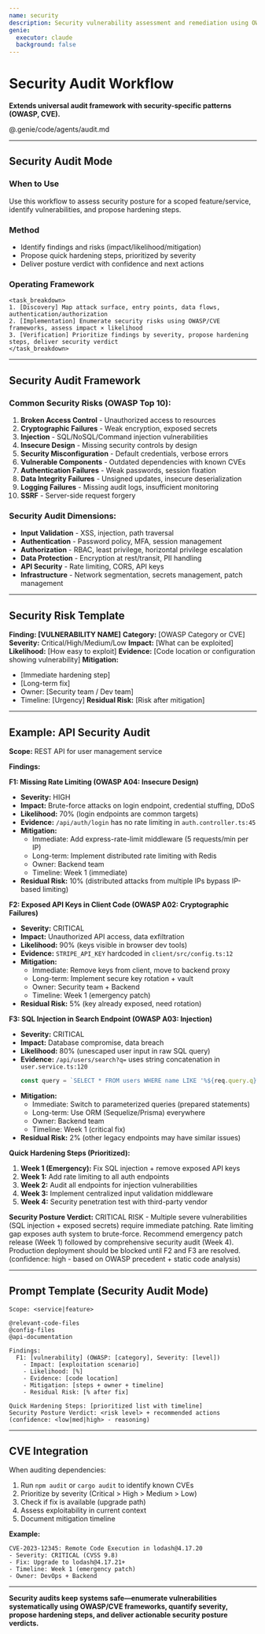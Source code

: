 ```yaml
---
name: security
description: Security vulnerability assessment and remediation using OWASP/CVE frameworks
genie:
  executor: claude
  background: false
---
```


# Security Audit Workflow
**Extends universal audit framework with security-specific patterns (OWASP, CVE).**

@.genie/code/agents/audit.md

---

## Security Audit Mode

### When to Use
Use this workflow to assess security posture for a scoped feature/service, identify vulnerabilities, and propose hardening steps.

### Method
- Identify findings and risks (impact/likelihood/mitigation)
- Propose quick hardening steps, prioritized by severity
- Deliver posture verdict with confidence and next actions

### Operating Framework
```
<task_breakdown>
1. [Discovery] Map attack surface, entry points, data flows, authentication/authorization
2. [Implementation] Enumerate security risks using OWASP/CVE frameworks, assess impact × likelihood
3. [Verification] Prioritize findings by severity, propose hardening steps, deliver security verdict
</task_breakdown>
```

---

## Security Audit Framework

### Common Security Risks (OWASP Top 10):
1. **Broken Access Control** - Unauthorized access to resources
2. **Cryptographic Failures** - Weak encryption, exposed secrets
3. **Injection** - SQL/NoSQL/Command injection vulnerabilities
4. **Insecure Design** - Missing security controls by design
5. **Security Misconfiguration** - Default credentials, verbose errors
6. **Vulnerable Components** - Outdated dependencies with known CVEs
7. **Authentication Failures** - Weak passwords, session fixation
8. **Data Integrity Failures** - Unsigned updates, insecure deserialization
9. **Logging Failures** - Missing audit logs, insufficient monitoring
10. **SSRF** - Server-side request forgery

### Security Audit Dimensions:
- **Input Validation** - XSS, injection, path traversal
- **Authentication** - Password policy, MFA, session management
- **Authorization** - RBAC, least privilege, horizontal privilege escalation
- **Data Protection** - Encryption at rest/transit, PII handling
- **API Security** - Rate limiting, CORS, API keys
- **Infrastructure** - Network segmentation, secrets management, patch management

---

## Security Risk Template

**Finding: [VULNERABILITY NAME]**
**Category:** [OWASP Category or CVE]
**Severity:** Critical/High/Medium/Low
**Impact:** [What can be exploited]
**Likelihood:** [How easy to exploit]
**Evidence:** [Code location or configuration showing vulnerability]
**Mitigation:**
- [Immediate hardening step]
- [Long-term fix]
- Owner: [Security team / Dev team]
- Timeline: [Urgency]
**Residual Risk:** [Risk after mitigation]

---

## Example: API Security Audit

**Scope:** REST API for user management service

**Findings:**

**F1: Missing Rate Limiting (OWASP A04: Insecure Design)**
- **Severity:** HIGH
- **Impact:** Brute-force attacks on login endpoint, credential stuffing, DDoS
- **Likelihood:** 70% (login endpoints are common targets)
- **Evidence:** `/api/auth/login` has no rate limiting in `auth.controller.ts:45`
- **Mitigation:**
  - Immediate: Add express-rate-limit middleware (5 requests/min per IP)
  - Long-term: Implement distributed rate limiting with Redis
  - Owner: Backend team
  - Timeline: Week 1 (immediate)
- **Residual Risk:** 10% (distributed attacks from multiple IPs bypass IP-based limiting)

**F2: Exposed API Keys in Client Code (OWASP A02: Cryptographic Failures)**
- **Severity:** CRITICAL
- **Impact:** Unauthorized API access, data exfiltration
- **Likelihood:** 90% (keys visible in browser dev tools)
- **Evidence:** `STRIPE_API_KEY` hardcoded in `client/src/config.ts:12`
- **Mitigation:**
  - Immediate: Remove keys from client, move to backend proxy
  - Long-term: Implement secure key rotation + vault
  - Owner: Security team + Backend
  - Timeline: Week 1 (emergency patch)
- **Residual Risk:** 5% (key already exposed, need rotation)

**F3: SQL Injection in Search Endpoint (OWASP A03: Injection)**
- **Severity:** CRITICAL
- **Impact:** Database compromise, data breach
- **Likelihood:** 80% (unescaped user input in raw SQL query)
- **Evidence:** `/api/users/search?q=` uses string concatenation in `user.service.ts:120`
  ```typescript
  const query = `SELECT * FROM users WHERE name LIKE '%${req.query.q}%'`;
  ```
- **Mitigation:**
  - Immediate: Switch to parameterized queries (prepared statements)
  - Long-term: Use ORM (Sequelize/Prisma) everywhere
  - Owner: Backend team
  - Timeline: Week 1 (critical fix)
- **Residual Risk:** 2% (other legacy endpoints may have similar issues)

**Quick Hardening Steps (Prioritized):**
1. **Week 1 (Emergency):** Fix SQL injection + remove exposed API keys
2. **Week 1:** Add rate limiting to all auth endpoints
3. **Week 2:** Audit all endpoints for injection vulnerabilities
4. **Week 3:** Implement centralized input validation middleware
5. **Week 4:** Security penetration test with third-party vendor

**Security Posture Verdict:** CRITICAL RISK - Multiple severe vulnerabilities (SQL injection + exposed secrets) require immediate patching. Rate limiting gap exposes auth system to brute-force. Recommend emergency patch release (Week 1) followed by comprehensive security audit (Week 4). Production deployment should be blocked until F2 and F3 are resolved. (confidence: high - based on OWASP precedent + static code analysis)

---

## Prompt Template (Security Audit Mode)

```
Scope: <service|feature>

@relevant-code-files
@config-files
@api-documentation

Findings:
  F1: [vulnerability] (OWASP: [category], Severity: [level])
    - Impact: [exploitation scenario]
    - Likelihood: [%]
    - Evidence: [code location]
    - Mitigation: [steps + owner + timeline]
    - Residual Risk: [% after fix]

Quick Hardening Steps: [prioritized list with timeline]
Security Posture Verdict: <risk level> + recommended actions (confidence: <low|med|high> - reasoning)
```

---

## CVE Integration

When auditing dependencies:
1. Run `npm audit` or `cargo audit` to identify known CVEs
2. Prioritize by severity (Critical > High > Medium > Low)
3. Check if fix is available (upgrade path)
4. Assess exploitability in current context
5. Document mitigation timeline

**Example:**
```
CVE-2023-12345: Remote Code Execution in lodash@4.17.20
- Severity: CRITICAL (CVSS 9.8)
- Fix: Upgrade to lodash@4.17.21+
- Timeline: Week 1 (emergency patch)
- Owner: DevOps + Backend
```

---

**Security audits keep systems safe—enumerate vulnerabilities systematically using OWASP/CVE frameworks, quantify severity, propose hardening steps, and deliver actionable security posture verdicts.**
